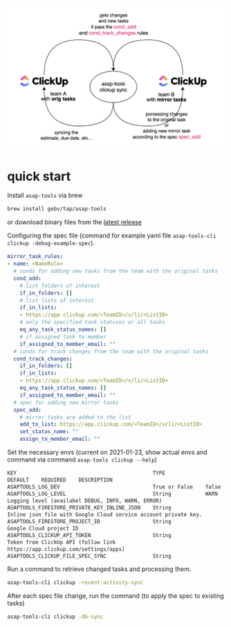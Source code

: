![asap-tools sync with clickup ](../.github/clickup-schema.png)

# quick start

Install `asap-tools` via brew

```bash
brew install gebv/tap/asap-tools
```

or download binary files from the [latest release](https://github.com/gebv/asap-tools/releases/latest)

Configuring the spec file (command for example yaml file `asap-tools-cli clickup -debug-example-spec`).

```yaml
mirror_task_rules:
- name: <NameRule>
  # conds for adding new tasks from the team with the original tasks
  cond_add:
    # list folders of interest
    if_in_folders: []
    # list lists of interest
    if_in_lists:
    - https://app.clickup.com/<TeamID>/v/li/<ListID>
    # only the specified task statuses or all tasks
    eq_any_task_status_names: []
    # if assigned task to member
    if_assigned_to_member_email: ""
  # conds for track changes from the team with the original tasks
  cond_track_changes:
    if_in_folders: []
    if_in_lists:
    - https://app.clickup.com/<TeamID>/v/li/<ListID>
    eq_any_task_status_names: []
    if_assigned_to_member_email: ""
  # spec for adding new mirror tasks
  spec_add:
    # mirror tasks are added to the list
    add_to_list: https://app.clickup.com/<TeamID>/v/li/<ListID>
    set_status_name: ""
    assign_to_member_email: ""
```

Set the necessary envs (current on 2021-01-23, show actual envs and command via command `asap-tools clickup --help`)

```csv
KEY                                            TYPE             DEFAULT    REQUIRED    DESCRIPTION
ASAPTOOLS_LOG_DEV                              True or False    false
ASAPTOOLS_LOG_LEVEL                            String           WARN                   Logging level (availabel DEBUG, INFO, WARN, ERROR)
ASAPTOOLS_FIRESTORE_PRIVATE_KEY_INLINE_JSON    String                                  Inline json file with Google Cloud service account private key.
ASAPTOOLS_FIRESTORE_PROJECT_ID                 String                                  Google Cloud project ID
ASAPTOOLS_CLICKUP_API_TOKEN                    String                                  Token from ClickUp API (follow link https://app.clickup.com/settings/apps)
ASAPTOOLS_CLICKUP_FILE_SPEC_SYNC               String
```

Run a command to retrieve changed tasks and processing them.

```bash
asap-tools-cli clickup -recent-activity-sync
```

After each spec file change, run the command (to apply the spec to existing tasks)

```bash
asap-tools-cli clickup -db-sync
```
